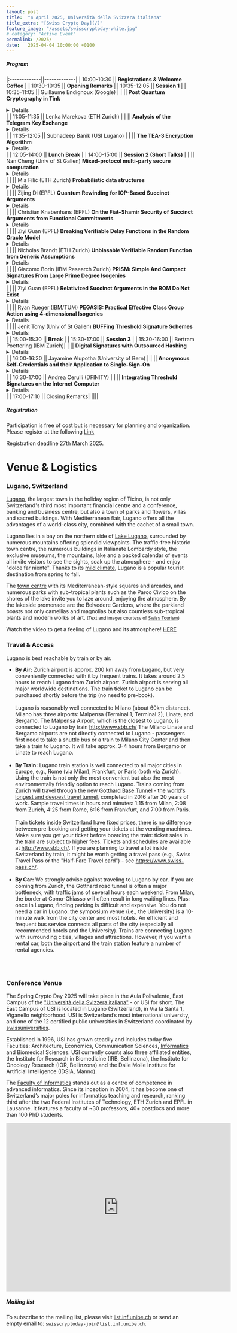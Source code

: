 ```yaml
---
layout: post
title:  "4 April 2025, Università della Svizzera italiana"
title_extra: "[Swiss Crypto Day](/)"
feature_image: "/assets/swisscryptoday-white.jpg"
# category: "Active Event"
permalink: /2025/
date:   2025-04-04 10:00:00 +0100
---
```


<!-- ##### Place holder -->

<!-- We are excited to announce that the third Swiss Crypto Day will be held at the Università della Svizzera italiana on Friday, April 4th, 2025. -->



<p></p>

<!-- Next year's Swiss Crypto Day will be organized at [USI](https://www.usi.ch/en). --> 

<!-- ##### When -->
<!-- September 2nd, 2024, 9:00 - 17:10 -->
 
<!-- ##### Where -->
<!-- SQUARE at the University of St. Gallen, Guisanstrasse 20, 9010 St. Gallen -->


##### Program



|:-------------||-------------|
|  10:00-10:30 || **Registrations & Welcome Coffee** |
|  10:30-10:35 || **Opening Remarks** |
|  10:35-12:05 || **Session 1** |
|  10:35-11:05 || Guillaume Endignoux (Google)  |
|              || **Post Quantum Cryptography in Tink** <details close>Tink is a multi-language, cross-platform, open source library that provides secure and easy-to-use cryptographic APIs, created and maintained by cryptographers and security engineers at Google (https://developers.google.com/tink). In this talk, we will discuss how we are approaching the transition to post-quantum cryptography in Tink. In particular, we'll see how the baked-in key rotation architecture enables smooth rotation towards other algorithms. We'll also discuss where new challenges arise and how we're tackling them. For example, how to model the concept of a Key Encapsulation Mechanism (KEM), and how to best expose it as an API that follows our easy-to-use & hard-to-misuse philosophy.</details> |
| 11:05-11:35  || Lenka Marekova  (ETH Zurich) |
|              || **Analysis of the Telegram Key Exchange** <details close>We describe, formally model, and prove the security of Telegram's key exchange protocols for client-server communications. Our security proofs reduce the security of the protocols to that of their cryptographic building blocks, but the subsequent analysis of those building blocks requires the introduction of a number of novel security assumptions, reflecting many design decisions made by Telegram that are suboptimal from the perspective of formal analysis. In this talk, I'll discuss the difficulties we encountered on the way as well as the broader lessons about protocol design that can be taken from our work. This talk is based on joint work with Martin R. Albrecht, Kenny Paterson, Eyal Ronen, and Igors Stepanovs.</details> |
| 11:35-12:05  || Subhadeep Banik  (USI Lugano) |
|              || **The TEA-3 Encryption Algorithm** <details close>We present a number of observations on TEA-3, a stream cipher used in TETRA radio networks that was kept secret until recently. While the same also holds for the six other TETRA encryption algorithms, we pick TEA-3 to start with, as (i) it is not obviously weakened as TEA-1,4,7 but (ii) in contrast to TEA-2 it is approved for extra-European emergency service, and (iii) as already noted by Meijer et al at USENIX23 the TEA-3 design surprisingly contains a non-bijective S-box. Most importantly, we show that the 80-bit non-linear feedback shift register operating on the key decomposes into a cascade of two 40-bit registers. Although this hints at an intentional weakness at first glance, we are not able to lift our results to a practical attack. Also we shed some light as to why the length of the initial vector used in the cipher is limited to 29 bits. </details> |
| 12:05-14:00  || **Lunch Break** |
| 14:00-15:00  || **Session 2 (Short Talks)** |
|              || Nan Cheng (Univ of St Gallen) **Mixed-protocol multi-party secure computation**<details close>The advantage of mixed-protocol multi-party secure computation frameworks lies in their ability to utilize different sharing types optimally for diverse tasks. A key module in these frameworks are Boolean-to-arithmetic secret sharing conversion protocols, which transfer a secret value from Boolean secret sharing to arithmetic secret sharing. This conversion process can either take in the Boolean secret sharing of a bit or a secret binary string. In this talk, I will introduce an innovative correlated random tuple for this task in the semi-honest three-party (3PC) setting. This tuple provides the basis for building Boolean-to-arithmetic share conversion protocols. When it comes to concrete efficiency, the proposed B2A protocol shows superior performance compared to the existing state-of-the-art in ABY3 (CCS ’18). It achieves this by reducing the total required communication from 2ℓ bits per party to 4ℓ/3 + 1 bits (including 4ℓ/3 bits in the setup phase, and 1 bit in the online phase) per party, while maintaining a single round of optimized communication. </details> |
|              || Mia Filić (ETH Zurich) **Probabilistic data structures**<details close>Probabilistic data structures (PDS) are compact representations of high-volume data that provide approximate answers to queries about the data. They are commonplace in today’s computing systems, finding use in databases, networking and more. While PDS are designed to perform well under benign inputs, they are frequently used in applications where inputs may be adversarially chosen. This may lead to a violation of their expected behaviour, for example an increase in false positive rate. In this talk, we focus on PDS that handle approximate membership queries (AMQ). We consider adversarial users with the capability of making adaptive insertions, deletions and membership queries to AMQ-PDS, and analyse the performance of AMQ-PDS under such adversarial inputs. We argue that deletions significantly empower adversaries, presenting a challenge to enforcing honest behaviour when compared to insertion-only AMQ-PDS. By leveraging simulation-based security definitions, we then quantify how much harm can be caused by adversarial users to the functionality of AMQ-PDS. Our resulting bounds only require calculating the maximal false positive probability and insertion failure probability achievable in our novel honest setting. We apply our results to well-known Cuckoo filters and Counting filters. We show how to protect these AMQ-PDS by replacing or composing the hash functions with keyed pseudorandom functions in their construction. This strategy involves establishing practical bounds for the probabilities mentioned above. We demonstrate how to achieve security against adversarial users making both insertions and deletions. We also comment on interesting future directions and their applications. </details> |
|              || Zijing Di (EPFL) **Quantum Rewinding for IOP-Based Succinct Arguments**<details close>We analyze the post-quantum security of succinct interactive arguments constructed from interactive oracle proofs (IOPs) and vector commitment schemes. We prove that an interactive variant of the BCS transformation is secure in the standard model against quantum adversaries when the vector commitment scheme is collapsing. Our security reduction relies on quantum rewinding to extract a quantum IOP adversary (a quantum algorithm) that is almost “as good as” the given quantum argument adversary. We contribute a quantum rewinding strategy that overcomes limitations of prior work on the post-quantum security of Kilian’s succinct interactive argument, which is instead based on probabilistically checkable proofs (PCPs). As an application of our results, we obtain post-quantum secure succinct arguments, in the standard model (no oracles), with the best asymptotic complexity known. </details> |
|              || Christian Knabenhans (EPFL) **On the Fiat–Shamir Security of Succinct Arguments from Functional Commitments**<details close>We study the security of a popular paradigm for constructing SNARGs, closing a key security gap left open by prior work. The paradigm consists of two steps: first, construct a public-coin succinct interactive argument by combining a functional interactive oracle proof (FIOP) and a functional commitment scheme (FC scheme); second, apply the Fiat–Shamir transformation in the random oracle model. Prior work did not consider this generalized setting nor prove the security of this second step (even in special cases). We prove that the succinct argument obtained in the first step satisfies state-restoration security, thereby ensuring that the second step does in fact yield a succinct non-interactive argument. This is provided the FIOP satisfies state-restoration security and the FC scheme satisfies a natural state-restoration variant of function binding (a generalization of position binding for vector commitment schemes). Moreover, we prove that notable FC schemes satisfy state-restoration function binding, allowing us to establish, via our main result, the security of several SNARGs of interest (in the random oracle model). This includes a security proof of Plonk in the ROM, based on a standard falsifiable assumption. </details> |
|              || Ziyi Guan (EPFL) **Breaking Verifiable Delay Functions in the Random Oracle Model**<details close>This work resolves the open problem of whether verifiable delay functions (VDFs) can be constructed in the random oracle model. A VDF is a cryptographic primitive that requires a long time to compute (even with parallelization), but produces a unique output that is efficiently and publicly verifiable. We prove that VDFs do not exist in the random oracle model. This also rules out black-box constructions of VDFs from other cryptographic primitives, such as one-way functions, one-way permutations and collision-resistant hash functions. Prior to our work, Mahmoody, Smith and Wu (ICALP 2020) prove that perfectly unique VDFs (a much stronger form of VDFs) do not exist in the random oracle model; on the other hand, Ephraim, Freitag, Komargodski, and Pass (Eurocrypt 2020) construct VDFs in the random oracle model assuming the hardness of repeated squaring. Our result is optimal -- we bridge the current gap between previously known impossibility results and existing constructions. We initiate the study of proof of work functions, a new cryptographic primitive that shares similarities with both VDFs and proof of works. We show that a stronger form of it does not exist in the random oracle model, leaving open the fascinating possibility of a random-oracle-based construction. </details> |
|              || Nicholas Brandt (ETH Zurich) **Unbiasable Verifiable Random Function from Generic Assumptions**<details close>We present conceptually simple constructions of verifiable random functions (VRF) that fulfill strong notions of unbiasability recently introduced by Giunta and Stewart [Eurocrypt24]. VRFs with such strong properties were previously only known in the random oracle model or from the decisional Diffie-Hellman assumption with preprocessing. In contrast, our constructions are based on generic assumptions and are thus the first to be plausibly post-quantum secure.</details> |
|              || Giacomo Borin (IBM Research Zurich) **PRISM: Simple And Compact Signatures From Large Prime Degree Isogenies**<details close>The problem of computing an isogeny of large prime degree from a supersingular elliptic curve of unknown endomorphism ring is assumed to be hard both for classical as well as quantum computers. Using the hash-and-sign paradigm, we show how to derive from this problem a signature scheme with a very simple and flexible signing procedure, comparable to SQIsign in efficiency, but amenable for more complex advanced constructions.</details> |
|              || Ziyi Guan (EPFL) **Relativized Succinct Arguments in the ROM Do Not Exist**<details close>A relativized succinct argument in the random oracle model (ROM) is a succinct argument in the ROM that can prove/verify the correctness of computations that involve queries to the random oracle. We prove that relativized succinct arguments in the ROM do not exist. The impossibility holds even if the succinct argument is interactive, and even if soundness is computational (rather than statistical). This impossibility puts on a formal footing the commonly-held belief that succinct arguments require non-relativizing techniques. Moreover, our results stand in sharp contrast with other oracle models, for which a recent line of work has constructed relativized succinct non-interactive arguments (SNARGs). Indeed, relativized SNARGs are a powerful primitive that, e.g., can be used to obtain constructions of IVC (incrementally-verifiable computation) and PCD (proof-carrying data) based on falsifiable cryptographic assumptions. Our results rule out this approach for IVC and PCD in the ROM.</details> |
|              || Ryan Rueger (IBM/TUM) **PEGASIS: Practical Effective Class Group Action using 4-dimensional Isogenies**<details close>Many cryptographic primitives can be instantiated from group actions, however, for advanced constructions, the action must be unrestricted; that is, it must be possible to evaluate the action on arbitrary group elements efficiently, not just polynomially many generators. Using 4-dimensional isogenies, we unrestrict the action of CSIDH whilst scaling better than the SCALLOP family, yielding the first unrestricted post-quantum cryptographic group action that is both practically and asymptotically efficient. Our proof-of-concept sagemath implementation beats the state-of-the-art of unrestricted actions, taking 1.5s (resp. 122s) to evaluate at 128bits (resp. 1000bits) of classical security; whilst only being slower by a factor of 40 in comparison to the C implementation of CSIDH (which is restricted). Allowing for high classical security parameters encourages belief in quantum resistance of the construction.</details> |
|              || Jenit Tomy (Univ of St Gallen) **BUFFing Threshold Signature Schemes**<details close>We explore advanced security notions for threshold signature schemes, focusing on Beyond Un-Forgeability Features (BUFF). The BUFF properties protect against attacks based on maliciously chosen keys, e.g., expropriating a message-signature pair under a new public key (called exclusive ownership). We formalize these notions in the threshold setting and examine their relationships. We then present a generic compiler that transforms any threshold signature scheme to satisfy exclusive ownership, and message-bound signature properties with minimal overhead. This talk is based on joint work with Marc Fischlin and Katerina Mitrokotsa.</details> |
| 15:00-15:30  || **Break** |
| 15:30-17:00  || **Session 3** |
| 15:30-16:00  || Bertram Poettering (IBM Zurich)|
|              || **Digital Signatures with Outsourced Hashing** <details close> Most practical signature schemes follow the hash-then-sign paradigm: First the (arbitrarily long) message is mapped to a fixed-length hash value, then a signing core derives the signature from the latter. As it is implementationally attractive, practitioners routinely exploit this structure by decoupling the two steps and distributing them among different entities; for instance, industry standards like PKCS#11 specify how security smartcards implement exclusively the core, leaving the hashing to their (untrusted) environment. At the same time, the classic security notions for signature schemes don’t consider such a decoupling, and thus don’t cover attacks involving, for instance, providing the core with maliciously chosen hash values. We show how the functional separation of hashing and core in signature schemes can be systematized, so that implementational demands (in the spirit of PKCS#11) and, hopefully, security can be met simultaneously. We accompany this foundational work with a case study of a variety of standardized (EC)DLP based signatures. Surprisingly, as we show, their security varies across the full spectrum between universally forgeable and provably unforgeable. For instance, for the same scheme, we demonstrate universal forgeries when instantiated with 224-bit ECC (using an attack that completes in milliseconds), while we establish strong unforgeability for the 256-bit ECC case. Many schemes become completely insecure when the hash function is instantiated with SHA3 instead of with SHA2. </details>|
| 16:00-16:30  || Jayamine Alupotha  (University of Bern) |
|              || **Anonymous Self-Credentials and their Application to Single-Sign-On**<details close> Modern life makes having a digital identity no longer optional, whether one needs to manage a bank account or subscribe to a newspaper. As the number of online services increases, it is fundamental to safeguard user privacy and equip service providers (SP) with mechanisms enforcing Sybil resistance, i.e., preventing a single entity from showing as many. Current approaches, such as anonymous credentials and self-sovereign identities, typically rely on identity providers or identity registries trusted not to track users' activities. However, this assumption of trust is no longer appropriate in a world where user data is considered a valuable asset. To address this challenge, we introduce a new cryptographic notion, Anonymous Self-Credentials (ASC), along with two implementations. This approach enables users to maintain their privacy within an anonymity set while allowing SPs to obtain Sybil resistance. Then, we present a User-issued Unlinkable Single Sign-On (U2SSO) implemented from ASC that solely relies on an identity registry to immutably store identities. U2SSO solution allows users to generate unlinkable child credentials for each SP using only one set of master credentials. We demonstrate the practicality and efficiency of our U2SSO solution by providing a complete proof of concept. </details>|
| 16:30-17:00  || Andrea Cerulli (DFINITY) |
|              || **Integrating Threshold Signatures on the Internet Computer**<details close>Threshold signatures offer significant advantages in distributed systems, providing enhanced security and fault tolerance by requiring multiple parties to collaborate in signing a message. However, integrating threshold signatures into real-world systems comes with a unique set of challenges. In this talk we explore some of the practical challenges faced when integrating threshold signatures schemes on the Internet Computer blockchain and how these challenges affected key design decisions. </details> |
| 17:00-17:10  || Closing Remarks|
||||


##### Registration

Participation is free of cost but is necessary for planning and organization.
Please register at the following [Link](https://forms.office.com/e/gkUdqARkHV)

Registration deadline 27th March 2025.


<h1>Venue & Logistics</h1>
<h3>Lugano, Switzerland</h3>


<p>
<a href="http://www.luganoturismo.ch/en/discover/city">Lugano</a>, the largest town in the holiday region of Ticino, is not only Switzerland's third most important financial centre and a conference, banking and business centre, but also a town of parks and flowers, villas and sacred buildings. With Mediterranean flair, Lugano offers all the advantages of a world-class city, combined with the cachet of a small town.
</p>

<p>
Lugano lies in a bay on the northern side of <a href="http://www.luganoturismo.ch/en">Lake Lugano</a>, surrounded by numerous mountains offering splendid viewpoints. The traffic-free historic town centre, the numerous buildings in Italianate Lombardy style, the exclusive museums, the mountains, lake and a packed calendar of events all invite visitors to see the sights, soak up the atmosphere - and enjoy &quot;dolce far niente&quot;. Thanks to its <a href="https://meteo.search.ch/lugano">mild climate</a>, Lugano is a popular tourist destination from spring to fall.
</p>
<p>
The <a href="http://www.luganoturismo.ch/en/discover/city">town centre</a> with its Mediterranean-style squares and arcades, and numerous parks with sub-tropical plants such as the Parco Civico on the shores of the lake invite you to laze around, enjoying the atmosphere. By the lakeside promenade are the Belvedere Gardens, where the parkland boasts not only camellias and magnolias but also countless sub-tropical plants and modern works of art. <small>(Text and images courtesy of <a href="http://www.myswitzerland.com/en-ch/lugano.html">Swiss Tourism</a>)</small>
</p>

<p>
    Watch the video to get a feeling of Lugano and its atmosphere! <a href="http://www.youtube.com/embed/uhAl8oYII1o?rel=0">HERE</a>
</p>

<h3>Travel & Access</h3>
<div class="col-xs-6 main-body">
<p>Lugano is best reachable by train or by air. 
</p>
<ul>
<li><strong>By Air:</strong>
<!--<img align=right width="40%" src="./img/ch-by-plane.jpg" class="margined"/> -->
Zurich airport is approx. 200 km away from Lugano, but very conveniently connected with it by frequent trains. It takes around 2.5 hours to reach Lugano from Zurich airport. Zurich airport is serving all major worldwide destinations. The train ticket to Lugano can be purchased shortly before the trip (no need to pre-book).<br>
<br>
Lugano is reasonably well connected to Milano (about 60km distance). Milano has three airports: Malpensa (Terminal 1, Terminal 2), Linate, and Bergamo. The Malpensa Airport, which is the closest to Lugano, is connected to Lugano by train <a href="http://www.sbb.ch/en/home.html">http://www.sbb.ch/</a> 
The Milano Linate and Bergamo airports are not directly connected to Lugano - passengers first need to take a shuttle bus or a train to Milano City Center and then take a train to Lugano. It will take approx. 3-4 hours from Bergamo or Linate to reach Lugano.
</li><br>
<li><strong>By Train:</strong>
<!-- <img align=right width="40%" src="./img/ch-by-train.jpg" class="margined" />  -->
Lugano train station is well connected to all major cities in Europe, e.g., Rome (via Milan), Frankfurt, or Paris (both via Zurich). Using the train is not only the most convenient but also the most environmentally friendly option to reach Lugano. Trains coming from Zurich will travel through the new <a href="http://www.gottardo2016.ch/en">Gotthard Base Tunnel</a> - the <a href="https://en.wikipedia.org/wiki/List_of_longest_tunnels">world's longest and deepest travel tunnel</a>, completed in 2016 after 20 years of work. Sample travel times in hours and minutes: 1:15 from Milan, 2:08 from Zurich, 4:25 from Rome, 6:16 from Frankfurt, and 7:00 from Paris.<br><br>
Train tickets inside Switzerland have fixed prices, there is no difference between pre-booking and getting your tickets at the vending machines. Make sure you get your ticket before boarding the train: ticket sales in the train are subject to higher fees. Tickets and schedules are available at <a href="http://www.sbb.ch/en/home.html">http://www.sbb.ch/</a>. If you are planning to travel a lot inside Switzerland by train, it might be worth getting a travel pass (e.g., Swiss Travel Pass or the "Half-Fare Travel card") - see <a href="https://www.swiss-pass.ch/">https://www.swiss-pass.ch/</a>. 
</li><br>
<li><strong>By Car:</strong>
<!-- <img align=right width="40%" src="./img/ch-by-car.jpg" class="margined" /> -->
We strongly advise against traveling to Lugano by car. If you are coming from Zurich, the Gotthard road tunnel is often a major bottleneck, with traffic jams of several hours each weekend. From Milan, the border at Como-Chiasso will often result in long waiting lines. Plus: once in Lugano, finding parking is difficult and expensive. You do not need a car in Lugano: the symposium venue (i.e., the University) is a 10-minute walk from the city center and most hotels. An efficient and frequent bus service connects all parts of the city (especially all recommended hotels and the University). Trains are connecting Lugano with surrounding cities, villages and attractions. However, if you want a rental car, both the airport and the train station feature a number of rental agencies.
</li>
</ul>
<br>
<br>
</div>


<h3>Conference Venue</h3>
<p>
<!-- <img align=right src="./img/usi-entrance.jpg" /> -->
<!--<img align=right width="30%" src="./img/usi-campus-green.jpg" class="margined" /> -->
The Spring Crypto Day 2025 will take place in the Aula Polivalente, East Campus of the <a href="http://www.usi.ch">&quot;Universit&#224; della Svizzera italiana&quot;</a> - or USI for short. The East Campus of USI is located in Lugano (Switzerland), in Via la Santa 1, Viganello neighborhood. USI is Switzerland’s most international university, and one of the 12 certified public universities in Switzerland coordinated by <a href="https://www.swissuniversities.ch/en">swissuniversities</a>. </p>
<p>
Established in 1996, USI has grown steadily and includes today five Faculties: Architecture, Economics, Communication Sciences, <a href="http://www.inf.usi.ch/">Informatics</a> and Biomedical Sciences. USI currently counts also three affiliated entities, the Institute for Research in Biomedicine (IRB, Bellinzona), the Institute for Oncology Research (IOR, Bellinzona) and the Dalle Molle Institute for Artificial Intelligence (IDSIA, Manno).</p>
<p>
The <a href="http://www.inf.usi.ch">Faculty of Informatics</a> stands out as a centre of competence in advanced informatics. Since its inception in 2004, it has become one of Switzerland’s major poles for informatics teaching and research, ranking third after the two Federal Institutes of Technology, ETH Zurich and EPFL in Lausanne. It features a faculty of ~30 professors, 40+ postdocs and more than 100 PhD students.</p>

<p>
<div class="google-maps">
<iframe src="https://www.google.com/maps/embed?pb=!1m18!1m12!1m3!1d2771.0135421983528!2d8.95603381532269!3d46.01092200481717!2m3!1f0!2f0!3f0!3m2!1i1024!2i768!4f13.1!3m3!1m2!1s0x47842d8a7d9d44e1%3A0x51147d79a8566d60!2sUniversit%C3%A0+della+Svizzera+italiana!5e0!3m2!1sit!2sch!4v1491211269079" width="600" height="450" frameborder="0" style="border:0" allowfullscreen></iframe></p>
</div>
</p>



<p></p>


##### Mailing list
To subscribe to the mailing list, please visit [list.inf.unibe.ch](https://list.inf.unibe.ch/postorius/lists/swisscryptoday.list.inf.unibe.ch/) or send an empty email to: `swisscryptoday-join@list.inf.unibe.ch`.
